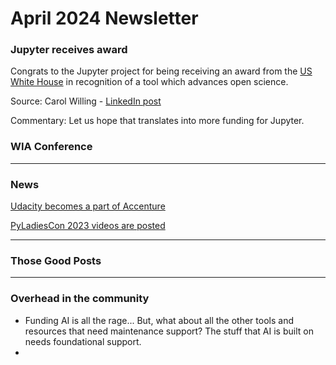 # April 2024 Newsletter

### Jupyter receives award

Congrats to the Jupyter project for being receiving an award from the [US White House](https://www.whitehouse.gov/ostp/news-updates/2024/03/21/white-house-office-of-science-technology-policy-announces-year-of-open-science-recognition-challenge-winners/) in recognition of a tool which advances open science.

Source: Carol Willing - [LinkedIn post](https://www.linkedin.com/posts/carolwilling_white-house-office-of-science-technology-activity-7176651280738648064-jyJT?utm_source=share&utm_medium=member_desktop)

Commentary: Let us hope that translates into more funding for Jupyter.

### WIA Conference


---

### News

[Udacity becomes a part of Accenture](https://www.udacity.com/blog/2024/03/udacity-to-become-a-part-of-accenture.html)

[PyLadiesCon 2023 videos are posted](https://www.youtube.com/playlist?list=PLOItnwPQ-eHwfNz6feBnqi6R5O4xLjk-r)

---

### Those Good Posts

---

### Overhead in the community

- Funding AI is all the rage... But, what about all the other tools and resources that need maintenance support? The stuff that AI is built on needs foundational support.
- 

